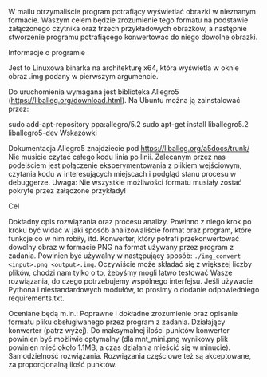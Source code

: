 W mailu otrzymaliście program potrafiący wyświetlać obrazki w nieznanym formacie. Waszym celem będzie zrozumienie tego formatu na podstawie załączonego czytnika oraz trzech przykładowych obrazków, a następnie stworzenie programu potrafiącego konwertować do niego dowolne obrazki.

Informacje o programie

Jest to Linuxowa binarka na architekturę x64, która wyświetla w oknie obraz .img podany w pierwszym argumencie.

Do uruchomienia wymagana jest biblioteka Allegro5 (https://liballeg.org/download.html). Na Ubuntu można ją zainstalować przez:

sudo add-apt-repository ppa:allegro/5.2
sudo apt-get install liballegro5.2 liballegro5-dev
Wskazówki

Dokumentacja Allegro5 znajdziecie pod https://liballeg.org/a5docs/trunk/
Nie musicie czytać całego kodu linia po linii. Zalecanym przez nas podejściem jest połączenie eksperymentowania z plikiem wejściowym, czytania kodu w interesujących miejscach i podgląd stanu procesu w debuggerze.
Uwaga: Nie wszystkie możliwości formatu musiały zostać pokryte przez załączone przykłady!

Cel

Dokładny opis rozwiązania oraz procesu analizy. Powinno z niego krok po kroku być widać w jaki sposób analizowaliście format oraz program, które funkcje co w nim robiły, itd.
Konwerter, który potrafi przekonwertować dowolny obraz w formacie PNG na format używany przez program z zadania. Powinien być używalny w następujący sposób: `./img_convert <input>.png <output>.img`. Oczywiście może składać się z większej liczby plików, chodzi nam tylko o to, żebyśmy mogli łatwo testować Wasze rozwiązania, do czego potrzebujemy wspólnego interfejsu. Jeśli używacie Pythona i niestandardowych modułów, to prosimy o dodanie odpowiedniego requirements.txt.

Oceniane będą m.in.:
Poprawne i dokładne zrozumienie oraz opisanie formatu pliku obsługiwanego przez program z zadania.
Działający konwerter (patrz wyżej).
Do maksymalnej ilości punktów konwerter powinien być możliwie optymalny (dla mnt_mini.png wynikowy plik powinien mieć około 1.1MB, a czas działania mieścić się w minucie).
Samodzielność rozwiązania.
Rozwiązania częściowe też są akceptowane, za proporcjonalną ilość punktów.
